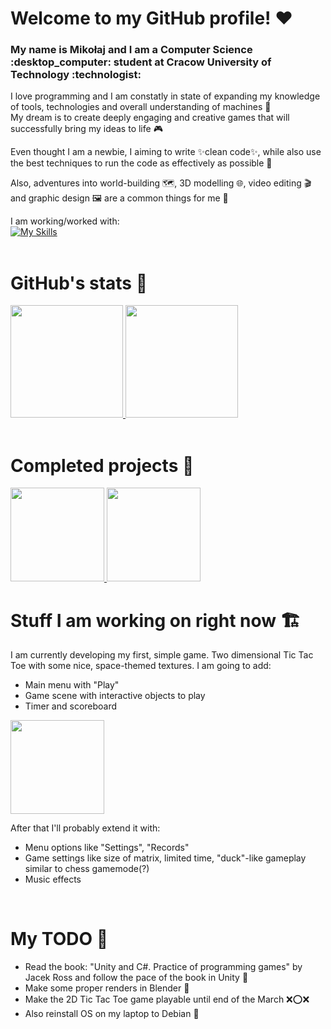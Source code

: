 # Welcome to my GitHub profile! :heart:
<h3> My name is Mikołaj and I am a Computer Science :desktop_computer: student at Cracow University of Technology :technologist: </h2>

I love programming and I am constatly in state of expanding my knowledge of tools, technologies and overall understanding of machines :microscope:  
My dream is to create deeply engaging and creative games that will successfully bring my ideas to life :video_game:

Even thought I am a newbie, I aiming to write :sparkles:clean code:sparkles:, while also use the best techniques to run the code as effectively as possible :athletic_shoe:

Also, adventures into world-building :world_map:, 3D modelling :globe_with_meridians:, video editing :clapper: and graphic design :framed_picture: are a common things for me 💭

I am working/worked with:  
[![My Skills](https://skillicons.dev/icons?i=unreal,blender,java,ps,cpp,unity,cs,visualstudio,mysql,html,css,eclipse)](https://skillicons.dev)  
<br/>

# GitHub's stats :scroll:


<a href="https://github.com/Hiroten31">
  <img height="180" src="https://github-readme-stats.vercel.app/api?username=Hiroten31&theme=aura_dark&show_icons=true&include_all_commits=true"/>
  <img height="180" src="https://github-readme-stats.vercel.app/api/top-langs/?username=Hiroten31&layout=donut&theme=aura_dark"/>
</a>

<br/>
<br/>

# Completed projects :clinking_glasses:

<a>
  <a href="https://github.com/Hiroten31/OOP-Library">
    <img height="150" src="https://github-readme-stats.vercel.app/api/pin/?username=Hiroten31&repo=OOP-Library&theme=aura_dark&show_icons=true?"/>
  </a>
  <a href="https://github.com/Hiroten31/MemoryGame">
    <img height="150" src="https://github-readme-stats.vercel.app/api/pin/?username=Hiroten31&repo=MemoryGame&theme=aura_dark&show_icons=true?"/>
  </a>
</a>  

<br/>

# Stuff I am working on right now :building_construction:

I am currently developing my first, simple game. Two dimensional Tic Tac Toe with some nice, space-themed textures. I am going to add:
- Main menu with "Play"
- Game scene with interactive objects to play
- Timer and scoreboard
<a href="https://github.com/Hiroten31/XOX_2D">
    <img height="150" src="https://github-readme-stats.vercel.app/api/pin/?username=Hiroten31&repo=XOX_2D&theme=aura_dark&show_icons=true?"/>
</a>

After that I'll probably extend it with:
- Menu options like "Settings", "Records"
- Game settings like size of matrix, limited time, "duck"-like gameplay similar to chess gamemode(?)
- Music effects

<br/>


# My TODO :memo:

- Read the book: "Unity and C#. Practice of programming games" by Jacek Ross and follow the pace of the book in Unity :book:
- Make some proper renders in Blender :game_die:
- Make the 2D Tic Tac Toe game playable until end of the March :x::o::x:
- Also reinstall OS on my laptop to Debian :penguin:
